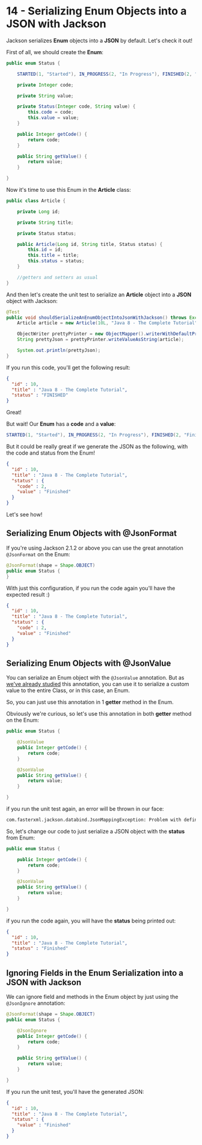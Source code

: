 # 14 - Serializing Enum Objects into a JSON with Jackson

Jackson serializes **Enum** objects into a **JSON** by default. Let's check it out!

First of all, we should create the **Enum**:

```java
public enum Status {

	STARTED(1, "Started"), IN_PROGRESS(2, "In Progress"), FINISHED(2, "Finished");

	private Integer code;

	private String value;

	private Status(Integer code, String value) {
		this.code = code;
		this.value = value;
	}

	public Integer getCode() {
		return code;
	}

	public String getValue() {
		return value;
	}

}
```

Now it's time to use this Enum in the **Article** class:

```java
public class Article {

	private Long id;

	private String title;

	private Status status;

	public Article(Long id, String title, Status status) {
		this.id = id;
		this.title = title;
		this.status = status;
	}

	//getters and setters as usual
}
```

And then let's create the unit test to serialize an **Article** object into a **JSON** object with Jackson:

```java
@Test
public void shouldSerializeAnEnumObjectIntoJsonWithJackson() throws Exception {
	Article article = new Article(10L, "Java 8 - The Complete Tutorial", Status.FINISHED);

	ObjectWriter prettyPrinter = new ObjectMapper().writerWithDefaultPrettyPrinter();
	String prettyJson = prettyPrinter.writeValueAsString(article);

	System.out.println(prettyJson);
}
```

If you run this code, you'll get the following result:

```json
{
  "id" : 10,
  "title" : "Java 8 - The Complete Tutorial",
  "status" : "FINISHED"
}
```

Great!

But wait! Our **Enum** has a **code** and a **value**:

```java
STARTED(1, "Started"), IN_PROGRESS(2, "In Progress"), FINISHED(2, "Finished");
```

But it could be really great if we generate the JSON as the following, with the code and status from the Enum!

```json
{
  "id" : 10,
  "title" : "Java 8 - The Complete Tutorial",
  "status" : {
    "code" : 2,
    "value" : "Finished"
  }
}
```

Let's see how!

## Serializing Enum Objects with @JsonFormat

If you're using Jackson 2.1.2 or above you can use the great annotation ```@JsonFormat``` on the Enum:

```java
@JsonFormat(shape = Shape.OBJECT)
public enum Status {
}
```

With just this configuration, if you run the code again you'll have the expected result :)

```json
{
  "id" : 10,
  "title" : "Java 8 - The Complete Tutorial",
  "status" : {
    "code" : 2,
    "value" : "Finished"
  }
}
```

## Serializing Enum Objects with @JsonValue

You can serialize an Enum object with the ```@JsonValue``` annotation. But as [we've already studied]() this annotation, you can use it to serialize a custom value to the entire Class, or in this case, an Enum.

So, you can just use this annotation in 1 **getter** method in the Enum.

Obviously we're curious, so let's use this annotation in both **getter** method on the Enum:

```java
public enum Status {

	@JsonValue
	public Integer getCode() {
		return code;
	}

	@JsonValue
	public String getValue() {
		return value;
	}

}
```

if you run the unit test again, an error will be thrown in our face:

```bash
com.fasterxml.jackson.databind.JsonMappingException: Problem with definition of [AnnotedClass com.mastering.jackson.model.Status]: Multiple value properties defined ([method com.mastering.jackson.model.Status#getValue(0 params)] vs [method com.mastering.jackson.model.Status#getCode(0 params)])
```

So, let's change our code to just serialize a JSON object with the **status** from Enum:

```java
public enum Status {

	public Integer getCode() {
		return code;
	}

	@JsonValue
	public String getValue() {
		return value;
	}

}
```

if you run the code again, you will have the **status** being printed out:

```json
{
  "id" : 10,
  "title" : "Java 8 - The Complete Tutorial",
  "status" : "Finished"
}
```

## Ignoring Fields in the Enum Serialization into a JSON with Jackson

We can ignore field and methods in the Enum object by just using the ```@JsonIgnore``` annotation:

```java
@JsonFormat(shape = Shape.OBJECT)
public enum Status {

	@JsonIgnore
	public Integer getCode() {
		return code;
	}

	public String getValue() {
		return value;
	}

}
```

If you run the unit test, you'll have the generated JSON:

```json
{
  "id" : 10,
  "title" : "Java 8 - The Complete Tutorial",
  "status" : {
    "value" : "Finished"
  }
}
```
